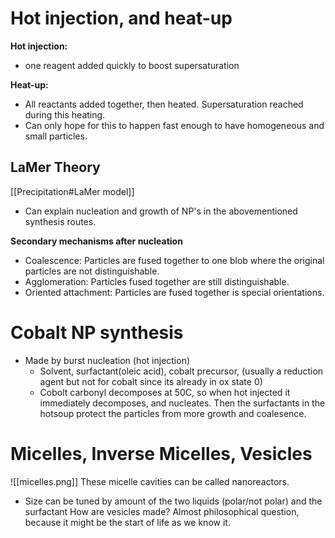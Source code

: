# Hot injection, and heat-up
**Hot injection:**
- one reagent added quickly to boost supersaturation

**Heat-up:**
- All reactants added together, then heated. Supersaturation reached during this heating.
- Can only hope for this to happen fast enough to have homogeneous and small particles.

## LaMer Theory
[[Precipitation#LaMer model]]
- Can explain nucleation and growth of NP's in the abovementioned synthesis routes.

**Secondary mechanisms after nucleation**
- Coalescence: Particles are fused together to one blob where the original particles are not distinguishable.
- Agglomeration: Particles fused together are still distinguishable.
- Oriented attachment: Particles are fused together is special orientations.

# Cobalt NP synthesis
- Made by burst nucleation (hot injection)
	- Solvent, surfactant(oleic acid), cobalt precursor, (usually a reduction agent but not for cobalt since its already in ox state 0)
	- Cobolt carbonyl decomposes at 50C, so when hot injected it immediately decomposes, and nucleates. Then the surfactants in the hotsoup protect the particles from more growth and coalesence.

# Micelles, Inverse Micelles, Vesicles
![[micelles.png]]
These micelle cavities can be called nanoreactors.
- Size can be tuned by amount of the two liquids (polar/not polar) and the surfactant
How are vesicles made? Almost philosophical question, because it might be the start of life as we know it.